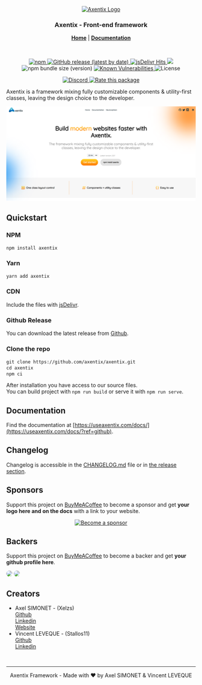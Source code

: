 <p align="center">
  <a href="https://useaxentix.com/">
    <img src="https://useaxentix.com/img/axentix.svg?" alt="Axentix Logo" width="120" height="120">
  </a>
</p>

<h3 align="center">Axentix - Front-end framework</h3>

<p align="center">
  <a href="https://useaxentix.com/?ref=github"><strong>Home</strong></a> |
  <a href="https://useaxentix.com/docs/?ref=github"><strong>Documentation</strong></a>
</p>

<br>

<p align="center">
  <a href="https://www.npmjs.com/package/axentix">
    <img alt="npm" src="https://img.shields.io/npm/v/axentix">
  </a>
  <a href="https://github.com/axentix/axentix/releases">
    <img alt="GitHub release (latest by date)" src="https://img.shields.io/github/v/release/axentix/axentix">
  </a>
  <a href="https://www.jsdelivr.com/package/npm/axentix">
    <img src="https://data.jsdelivr.com/v1/package/npm/axentix/badge?style=rounded" alt="jsDelivr Hits" />
  </a>
  <a href="https://sonarcloud.io/dashboard?id=axentix_axentix">
    <img src="https://sonarcloud.io/api/project_badges/measure?project=axentix_axentix&metric=alert_status">
  </a>
  <img alt="npm bundle size (version)" src="https://img.shields.io/bundlephobia/minzip/axentix/next">
  <a href="https://snyk.io/test/github/axentix/axentix?targetFile=package.json">
    <img src="https://snyk.io/test/github/axentix/axentix/badge.svg?targetFile=package.json" alt="Known Vulnerabilities" />
  </a>
  <img src="https://img.shields.io/github/license/axentix/axentix" alt="License" />
</p>

<p align="center">
  <a href="https://discord.gg/8tgRDED">
    <img src="https://img.shields.io/discord/727545620683816980" alt="Discord" />
  </a>
  <a href="https://openbase.com/js/axentix?utm_source=embedded&amp;utm_medium=badge&amp;utm_campaign=rate-badge">
    <img src="https://badges.openbase.com/js/rating/axentix.svg?token=xEWyuQ6VoC2qG3gEvoNm6V3hVAvXbAnGQXJTC9OkTrI=" alt="Rate this package" />
  </a>
</p>

Axentix is a framework mixing fully customizable components & utility-first classes, leaving the design choice to the developer. 

![top image](./top.png)

## Quickstart

### NPM
```
npm install axentix
```

### Yarn
```
yarn add axentix
```

### CDN

Include the files with [jsDelivr](https://www.jsdelivr.com/package/npm/axentix).

### Github Release  
You can download the latest release from [Github](https://github.com/axentix/axentix/releases/latest).

### Clone the repo
```
git clone https://github.com/axentix/axentix.git
cd axentix
npm ci
```

After installation you have access to our source files.  
You can build project with `npm run build` or serve it with `npm run serve`.

## Documentation

Find the documentation at [https://useaxentix.com/docs/](https://useaxentix.com/docs/?ref=github).

## Changelog

Changelog is accessible in the [CHANGELOG.md](CHANGELOG.md) file or in [the release section](https://github.com/axentix/axentix/releases).

## Sponsors

Support this project on [BuyMeACoffee](https://www.buymeacoffee.com/axentix) to become a sponsor and get **your logo here and on the docs** with a link to your website.

<div align="center">
  <a href="https://www.buymeacoffee.com/axentix" target="_blank"><img src="https://cdn.buymeacoffee.com/buttons/v2/default-yellow.png" alt="Become a sponsor" height="50" width="180"></a>
</div>

## Backers

Support this project on [BuyMeACoffee](https://www.buymeacoffee.com/axentix) to become a backer and get **your github profile here**.

[<img src="https://avatars.githubusercontent.com/u/32241342?v=4" width="40" style="border-radius:50%"/>](https://github.com/Xelzs)
[<img src="https://avatars.githubusercontent.com/u/49057921?v=4" width="40" style="border-radius:50%"/>](https://github.com/Stallos11)

## Creators

- Axel SIMONET - (Xelzs)  
  [Github](https://github.com/Xelzs)  
  [Linkedin](https://www.linkedin.com/in/axel-simonet/)  
  [Website](https://axelsimonet.fr/)
- Vincent LEVEQUE - (Stallos11)  
  [Github](https://github.com/Stallos11)  
  [Linkedin](https://www.linkedin.com/in/leveque-vincent/)

<br>

___

<p align="center">
Axentix Framework - Made with ❤️ by Axel SIMONET & Vincent LEVEQUE
</p>
